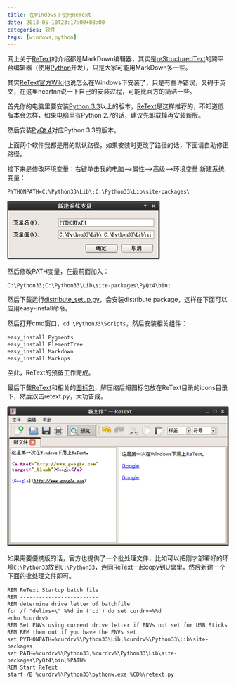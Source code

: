 ```yaml
---
title: 在Windows下使用ReText
date: 2013-05-10T23:17:00+08:00
categories: 软件
tags: [windows,python]
---
```


网上关于[ReText](http://sourceforge.net/p/retext/)的介绍都是MarkDown编辑器，其实是[reStructuredText](http://docutils.sourceforge.net/rst.html)的跨平台编辑器（使用[Python](http://www.python.org/)开发），只是大家可能用MarkDown多一些。

其实[ReText官方Wiki](http://sourceforge.net/p/retext/wiki/Windows%20Install%20of%20ReText/)也说怎么在Windows下安装了，只是有些许错误，又碍于英文，在这里heartnn说一下自己的安装过程，可能比官方的简洁一些。

首先你的电脑里要安装[Python 3.3](http://www.python.org/getit/)以上的版本，[ReText](http://sourceforge.net/p/retext/)是这样推荐的，不知道低版本会怎样，如果电脑里有Python 2.7的话，建议先卸载掉再安装新版。

然后安装[PyQt 4](http://www.riverbankcomputing.co.uk/software/pyqt/download)对应Python 3.3的版本。<!--more-->

上面两个软件我都是用的默认路径，如果安装时更改了路径的话，下面请自助修正路径。

接下来是修改环境变量：右键单击我的电脑--\>属性--\>高级--\>环境变量 新建系统变量：

```plain
PYTHONPATH=C:\Python33\Lib\;C:\Python33\Lib\site-packages\
```

![](/uploads/2013/05/python-path.png)

然后修改PATH变量，在最前面加入：

```plain
C:\Python33;C:\Python33\Lib\site-packages\PyQt4\bin;
```

然后下载运行[distribute_setup.py](http://python-distribute.org/distribute_setup.py)，会安装distribute package，这样在下面可以应用easy-install命令。

然后打开cmd窗口，`cd \Python33\Scripts`，然后安装相关组件：

```dos
easy_install Pygments
easy_install ElementTree
easy_install Markdown
easy_install Markups
```

至此，ReText的预备工作完成。

最后下载[ReText](http://sourceforge.net/p/retext/files/latest/)和相关的[图标包](http://sourceforge.net/projects/retext/files/Icons/)，解压缩后把图标包放在ReText目录的icons目录下，然后双击retext.py，大功告成。

![](/uploads/2013/05/retext.png)

如果需要便携版的话，官方也提供了一个批处理文件，比如可以把刚才部署好的环境`C:\Python33`放到`U:\Python33`，连同ReText一起copy到U盘里，然后新建一个下面的批处理文件即可。

```dos
REM ReText Startup batch file
REM -------------------------
REM determine drive letter of batchfile
for /f "delims=\" %%d in ('cd') do set curdrv=%%d
echo %curdrv%
REM Set ENVs using current drive letter if ENVs not set for USB Sticks
REM REM them out if you have the ENVs set
set PYTHONPATH=%curdrv%\Python33\Lib;%curdrv%\Python33\Lib\site-packages
set PATH=%curdrv%\Python33;%curdrv%\Python33\Lib\site-packages\PyQt4\bin;%PATH%
REM Start ReText
start /B %curdrv%\Python33\pythonw.exe %CD%\retext.py
```
